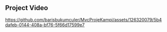 <h2>Project Video</h2>

https://github.com/barisbukumculer/MvcProjeKampi/assets/126320079/5b4dafeb-0144-408a-bf76-5f66d17599e7


